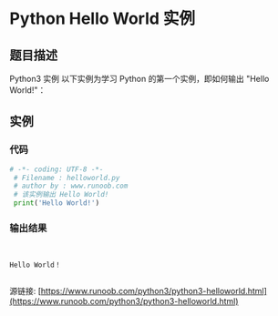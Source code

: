 # Python Hello World 实例

## 题目描述
Python3 实例
以下实例为学习 Python 的第一个实例，即如何输出 "Hello World!"：

## 实例
### 代码
```python
# -*- coding: UTF-8 -*-
 # Filename : helloworld.py
 # author by : www.runoob.com
 # 该实例输出 Hello World!
 print('Hello World!')
```
### 输出结果
```

Hello World！

```
源链接: [https://www.runoob.com/python3/python3-helloworld.html](https://www.runoob.com/python3/python3-helloworld.html)